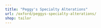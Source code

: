 ```yaml
---
title: "Peggy's Specialty Alterations"
url: /oxford/peggys-specialty-alterations/
shop: tailor
---
```

